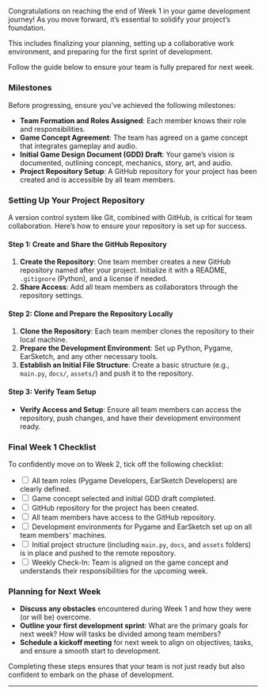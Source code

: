 ##

Congratulations on reaching the end of Week 1 in your game development journey! As you move forward, it’s essential to solidify your project’s foundation. 

This includes finalizing your planning, setting up a collaborative work environment, and preparing for the first sprint of development. 

Follow the guide below to ensure your team is fully prepared for next week.

### Milestones

Before progressing, ensure you've achieved the following milestones:

- **Team Formation and Roles Assigned**: Each member knows their role and responsibilities.
- **Game Concept Agreement**: The team has agreed on a game concept that integrates gameplay and audio.
- **Initial Game Design Document (GDD) Draft**: Your game’s vision is documented, outlining concept, mechanics, story, art, and audio.
- **Project Repository Setup**: A GitHub repository for your project has been created and is accessible by all team members.

### Setting Up Your Project Repository

A version control system like Git, combined with GitHub, is critical for team collaboration. Here’s how to ensure your repository is set up for success.

#### Step 1: Create and Share the GitHub Repository

1. **Create the Repository**: One team member creates a new GitHub repository named after your project. Initialize it with a README, `.gitignore` (Python), and a license if needed.
2. **Share Access**: Add all team members as collaborators through the repository settings.

#### Step 2: Clone and Prepare the Repository Locally

1. **Clone the Repository**: Each team member clones the repository to their local machine.
2. **Prepare the Development Environment**: Set up Python, Pygame, EarSketch, and any other necessary tools.
3. **Establish an Initial File Structure**: Create a basic structure (e.g., `main.py`, `docs/`, `assets/`) and push it to the repository.

#### Step 3: Verify Team Setup

- **Verify Access and Setup**: Ensure all team members can access the repository, push changes, and have their development environment ready.

### Final Week 1 Checklist

To confidently move on to Week 2, tick off the following checklist:

<ul>
  <li><input type="checkbox" id="team-roles" name="team-roles">
  <label for="team-roles">All team roles (Pygame Developers, EarSketch Developers) are clearly defined.</label></li>
  
  <li><input type="checkbox" id="game-concept" name="game-concept">
  <label for="game-concept">Game concept selected and initial GDD draft completed.</label></li>
  
  <li><input type="checkbox" id="repo-created" name="repo-created">
  <label for="repo-created">GitHub repository for the project has been created.</label></li>
  
  <li><input type="checkbox" id="team-access" name="team-access">
  <label for="team-access">All team members have access to the GitHub repository.</label></li>
  
  <li><input type="checkbox" id="env-setup" name="env-setup">
  <label for="env-setup">Development environments for Pygame and EarSketch set up on all team members' machines.</label></li>
  
  <li><input type="checkbox" id="initial-structure" name="initial-structure">
  <label for="initial-structure">Initial project structure (including <code>main.py</code>, <code>docs</code>, and <code>assets</code> folders) is in place and pushed to the remote repository.</label></li>
  
  <li><input type="checkbox" id="weekly-checkin" name="weekly-checkin">
  <label for="weekly-checkin">Weekly Check-In: Team is aligned on the game concept and understands their responsibilities for the upcoming week.</label></li>
</ul>

### Planning for Next Week

- **Discuss any obstacles** encountered during Week 1 and how they were (or will be) overcome.
- **Outline your first development sprint**: What are the primary goals for next week? How will tasks be divided among team members?
- **Schedule a kickoff meeting** for next week to align on objectives, tasks, and ensure a smooth start to development.

Completing these steps ensures that your team is not just ready but also confident to embark on the phase of development.

---
